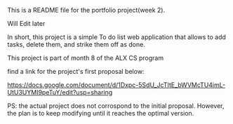 This is a README file for the portfolio project(week 2).

Will Edit later

In short, this project is a simple To do list web application that allows to add tasks, delete them, and strike them off as done.

This project is part of month 8 of the ALX CS program

find a link for the project's first proposal below:

https://docs.google.com/document/d/1Dxpc-5SdU_JcTItE_bWVMcTU4imL-UtU3UYMI9peTuY/edit?usp=sharing

PS: the actual project does not corrospond to the initial proposal. However, the plan is to keep modifying until it reaches the optimal version.
